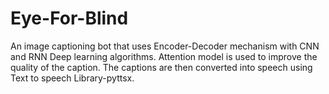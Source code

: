 # Eye-For-Blind
An image captioning bot that uses Encoder-Decoder mechanism with CNN and RNN Deep learning algorithms. Attention model is used to improve the quality of the caption. The captions are then converted into speech using Text to speech Library-pyttsx.
